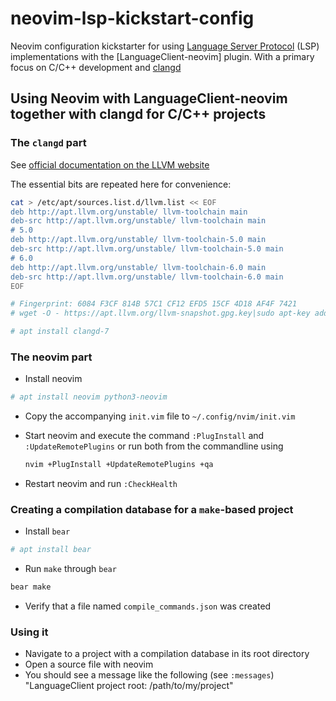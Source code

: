 # neovim-lsp-kickstart-config

Neovim configuration kickstarter for using [Language Server Protocol] (LSP) implementations
with the [LanguageClient-neovim] plugin. With a primary focus on C/C++ development and [clangd]

[Language Server Protocol]: https://github.com/Microsoft/language-server-protocol
[clangd]: https://clang.llvm.org/extra/clangd.html

## Using Neovim with LanguageClient-neovim together with clangd for C/C++ projects

### The `clangd` part

See [official documentation on the LLVM website](http://apt.llvm.org/)

The essential bits are repeated here for convenience:

```sh
cat > /etc/apt/sources.list.d/llvm.list << EOF
deb http://apt.llvm.org/unstable/ llvm-toolchain main
deb-src http://apt.llvm.org/unstable/ llvm-toolchain main
# 5.0
deb http://apt.llvm.org/unstable/ llvm-toolchain-5.0 main
deb-src http://apt.llvm.org/unstable/ llvm-toolchain-5.0 main
# 6.0
deb http://apt.llvm.org/unstable/ llvm-toolchain-6.0 main
deb-src http://apt.llvm.org/unstable/ llvm-toolchain-6.0 main
EOF
```

```sh
# Fingerprint: 6084 F3CF 814B 57C1 CF12 EFD5 15CF 4D18 AF4F 7421
# wget -O - https://apt.llvm.org/llvm-snapshot.gpg.key|sudo apt-key add -

# apt install clangd-7
```

### The neovim part

 - Install neovim

 ```sh
 # apt install neovim python3-neovim
 ```

 - Copy the accompanying `init.vim` file to `~/.config/nvim/init.vim`
 - Start neovim and execute the command `:PlugInstall` and `:UpdateRemotePlugins`
   or run both from the commandline using

   ```sh
   nvim +PlugInstall +UpdateRemotePlugins +qa
   ```

 - Restart neovim and run `:CheckHealth`


### Creating a compilation database for a `make`-based project

 - Install `bear`
 
 ```sh
 # apt install bear
 ```

 - Run `make` through `bear`

 ```sh
 bear make
 ```

 - Verify that a file named `compile_commands.json` was created


### Using it

 - Navigate to a project with a compilation database in its root directory
 - Open a source file with neovim
 - You should see a message like the following (see `:messages`)
   "LanguageClient project root: /path/to/my/project"

 
